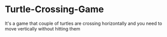 # Turtle-Crossing-Game
It's a game that couple of turtles are crossing horizontally and you need to move vertically without hitting them   
